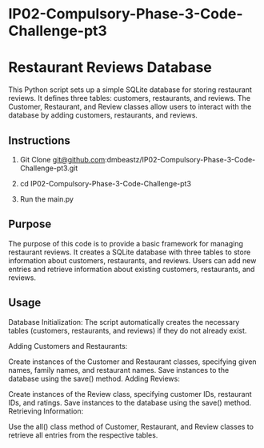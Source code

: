 # IP02-Compulsory-Phase-3-Code-Challenge-pt3
# Restaurant Reviews Database
This Python script sets up a simple SQLite database for storing restaurant reviews. It defines three tables: customers, restaurants, and reviews. The Customer, Restaurant, and Review classes allow users to interact with the database by adding customers, restaurants, and reviews.

## Instructions
1. Git Clone git@github.com:dmbeastz/IP02-Compulsory-Phase-3-Code-Challenge-pt3.git

2. cd IP02-Compulsory-Phase-3-Code-Challenge-pt3

3. Run the main.py 

## Purpose
The purpose of this code is to provide a basic framework for managing restaurant reviews. It creates a SQLite database with three tables to store information about customers, restaurants, and reviews. Users can add new entries and retrieve information about existing customers, restaurants, and reviews.

## Usage
Database Initialization: The script automatically creates the necessary tables (customers, restaurants, and reviews) if they do not already exist.

Adding Customers and Restaurants:

Create instances of the Customer and Restaurant classes, specifying given names, family names, and restaurant names.
Save instances to the database using the save() method.
Adding Reviews:

Create instances of the Review class, specifying customer IDs, restaurant IDs, and ratings.
Save instances to the database using the save() method.
Retrieving Information:

Use the all() class method of Customer, Restaurant, and Review classes to retrieve all entries from the respective tables.
